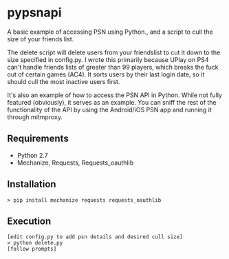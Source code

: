 pypsnapi
========

A basic example of accessing PSN using Python., and a script to cull the size of your friends list.

The delete script will delete users from your friendslist to cut it down to the size specified in config.py. I wrote this
primarily because UPlay on PS4 can't handle friends lists of greater than 99 players, which breaks the fuck out of
certain games (AC4). It sorts users by their last login date, so it should cull the most inactive users first.

It's also an example of how to access the PSN API in Python. While not fully featured (obviously), it serves as an example.
You can sniff the rest of the functionality of the API by using the Android/iOS PSN app and running it through mitmproxy.

Requirements
------------

- Python 2.7
- Mechanize, Requests, Requests_oauthlib

Installation
------------

    > pip install mechanize requests requests_oauthlib

Execution
---------

    [edit config.py to add psn details and desired cull size]
    > python delete.py
    [follow prompts]

